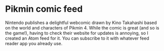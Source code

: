 # Pikmin comic feed

Nintendo publishes a delightful webcomic drawn by Kino Takahashi based on the world and characters of Pikmin 4. While the comic is great (and so is the game!), having to check their website for updates is annoying, so I created an Atom feed for it. You can subscribe to it with whatever feed reader app you already use.
